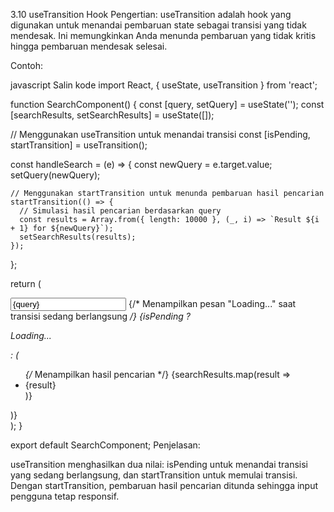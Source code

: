 3.10 useTransition Hook
Pengertian:
useTransition adalah hook yang digunakan untuk menandai pembaruan state sebagai transisi yang tidak mendesak. Ini memungkinkan Anda menunda pembaruan yang tidak kritis hingga pembaruan mendesak selesai.

Contoh:

javascript
Salin kode
import React, { useState, useTransition } from 'react';

function SearchComponent() {
  const [query, setQuery] = useState('');
  const [searchResults, setSearchResults] = useState([]);
  
  // Menggunakan useTransition untuk menandai transisi
  const [isPending, startTransition] = useTransition();

  const handleSearch = (e) => {
    const newQuery = e.target.value;
    setQuery(newQuery);

    // Menggunakan startTransition untuk menunda pembaruan hasil pencarian
    startTransition(() => {
      // Simulasi hasil pencarian berdasarkan query
      const results = Array.from({ length: 10000 }, (_, i) => `Result ${i + 1} for ${newQuery}`);
      setSearchResults(results);
    });
  };

  return (
    <div>
      <input type="text" value={query} onChange={handleSearch} />
      {/* Menampilkan pesan "Loading..." saat transisi sedang berlangsung */}
      {isPending ? <p>Loading...</p> : (
        <ul>
          {/* Menampilkan hasil pencarian */}
          {searchResults.map(result => <li key={result}>{result}</li>)}
        </ul>
      )}
    </div>
  );
}

export default SearchComponent;
Penjelasan:

useTransition menghasilkan dua nilai: isPending untuk menandai transisi yang sedang berlangsung, dan startTransition untuk memulai transisi.
Dengan startTransition, pembaruan hasil pencarian ditunda sehingga input pengguna tetap responsif.